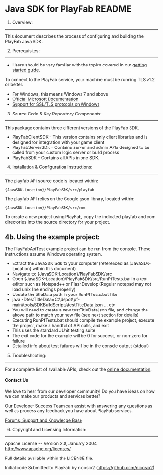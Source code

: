 Java SDK for PlayFab README
========
1. Overview:
----
This document describes the process of configuring and building the PlayFab Java SDK.


2. Prerequisites:
----
* Users should be very familiar with the topics covered in our [getting started guide](https://playfab.com/getting-started).

To connect to the PlayFab service, your machine must be running TLS v1.2 or better.
* For Windows, this means Windows 7 and above
* [Official Microsoft Documentation](https://msdn.microsoft.com/en-us/library/windows/desktop/aa380516%28v=vs.85%29.aspx)
* [Support for SSL/TLS protocols on Windows](http://blogs.msdn.com/b/kaushal/archive/2011/10/02/support-for-ssl-tls-protocols-on-windows.aspx)


3. Source Code & Key Repository Components:
----
This package contains three different versions of the PlayFab SDK.
* PlayFabClientSDK - This version contains only client libraries and is designed for integration with your game client
* PlayFabServerSDK - Contains server and admin APIs designed to be called from your custom logic server or build process
* PlayFabSDK - Contains all APIs in one SDK.


4. Installation & Configuration Instructions:
----

The playfab API source code is located within:

    {JavaSDK-Location}/PlayFabSDK/src/playfab

The playfab API relies on the Google gson library, located within:

    {JavaSDK-Location}/PlayFabSDK/src/com

To create a new project using PlayFab, copy the indicated playfab and com directories into the source directory for your project.


4b. Using the example project:
----

The PlayFabApiTest example project can be run from the console.  These instructions assume Windows operating system.

* Extract the JavaSDK Sdk to your computer (referenced as {JavaSDK-Location} within this document)
* Navigate to: {JavaSDK-Location}/PlayFabSDK/src
* Open {JavaSDK-Location}/PlayFabSDK/src/RunPfTests.bat in a text editor such as Notepad++ or FlashDevelop (Regular notepad may not load unix line endings properly)
* Update the titleData path in your RunPfTests.bat file:
 * java -DtestTitleData=C:\depot\pf-main\tools\SDKBuildScripts\testTitleData.json ... etc
 * You will need to create a new testTitleData.json file, and change the above path to match your new file (see next section for details)
* Executing RunPfTests.bat should compile the example project, execute the project, make a handful of API calls, and exit
 * This uses the standard JUnit testing suite
 * The exit code for the example will be 0 for success, or non-zero for failure
 * Detailed info about test failures will be in the console output (stdout)

 
5. Troubleshooting:
----
For a complete list of available APIs, check out the [online documentation](http://api.playfab.com/Documentation/).

#### Contact Us
We love to hear from our developer community!
Do you have ideas on how we can make our products and services better?

Our Developer Success Team can assist with answering any questions as well as process any feedback you have about PlayFab services.

[Forums, Support and Knowledge Base](https://support.playfab.com/support/home)


6. Copyright and Licensing Information:
----
  Apache License --
  Version 2.0, January 2004
  http://www.apache.org/licenses/

  Full details available within the LICENSE file.

  Initial code Submitted to PlayFab by nicosio2 (https://github.com/nicosio2)
